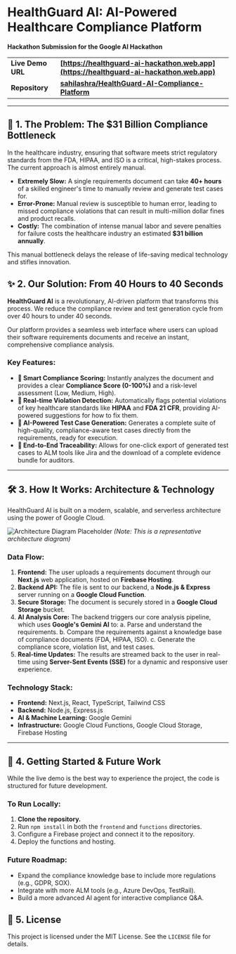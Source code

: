 # HealthGuard AI: AI-Powered Healthcare Compliance Platform

**Hackathon Submission for the Google AI Hackathon**

| | |
|---|---|
| **Live Demo URL** | **[https://healthguard-ai-hackathon.web.app](https://healthguard-ai-hackathon.web.app)** |
| **Repository** | **[sahilashra/HealthGuard-AI-Compliance-Platform](https://github.com/sahilashra/HealthGuard-AI-Compliance-Platform)** |

---

## 🚀 1. The Problem: The $31 Billion Compliance Bottleneck

In the healthcare industry, ensuring that software meets strict regulatory standards from the FDA, HIPAA, and ISO is a critical, high-stakes process. The current approach is almost entirely manual.

-   **Extremely Slow:** A single requirements document can take **40+ hours** of a skilled engineer's time to manually review and generate test cases for.
-   **Error-Prone:** Manual review is susceptible to human error, leading to missed compliance violations that can result in multi-million dollar fines and product recalls.
-   **Costly:** The combination of intense manual labor and severe penalties for failure costs the healthcare industry an estimated **$31 billion annually**.

This manual bottleneck delays the release of life-saving medical technology and stifles innovation.

## ✨ 2. Our Solution: From 40 Hours to 40 Seconds

**HealthGuard AI** is a revolutionary, AI-driven platform that transforms this process. We reduce the compliance review and test generation cycle from over 40 hours to under 40 seconds.

Our platform provides a seamless web interface where users can upload their software requirements documents and receive an instant, comprehensive compliance analysis.

### Key Features:

-   **🤖 Smart Compliance Scoring:** Instantly analyzes the document and provides a clear **Compliance Score (0-100%)** and a risk-level assessment (Low, Medium, High).
-   **🚨 Real-time Violation Detection:** Automatically flags potential violations of key healthcare standards like **HIPAA** and **FDA 21 CFR**, providing AI-powered suggestions for how to fix them.
-   **🧪 AI-Powered Test Case Generation:** Generates a complete suite of high-quality, compliance-aware test cases directly from the requirements, ready for execution.
-   **🔗 End-to-End Traceability:** Allows for one-click export of generated test cases to ALM tools like Jira and the download of a complete evidence bundle for auditors.

---

## 🛠️ 3. How It Works: Architecture & Technology

HealthGuard AI is built on a modern, scalable, and serverless architecture using the power of Google Cloud.

![Architecture Diagram Placeholder](https://storage.googleapis.com/gweb-cloudblog-publish/images/Reference_architecture_diagram_for_creating_a_d.max-1500x1500.png)
*(Note: This is a representative architecture diagram)*

### Data Flow:

1.  **Frontend:** The user uploads a requirements document through our **Next.js** web application, hosted on **Firebase Hosting**.
2.  **Backend API:** The file is sent to our backend, a **Node.js & Express** server running on a **Google Cloud Function**.
3.  **Secure Storage:** The document is securely stored in a **Google Cloud Storage** bucket.
4.  **AI Analysis Core:** The backend triggers our core analysis pipeline, which uses **Google's Gemini AI** to:
    a.  Parse and understand the requirements.
    b.  Compare the requirements against a knowledge base of compliance documents (FDA, HIPAA, ISO).
    c.  Generate the compliance score, violation list, and test cases.
5.  **Real-time Updates:** The results are streamed back to the user in real-time using **Server-Sent Events (SSE)** for a dynamic and responsive user experience.

### Technology Stack:

-   **Frontend:** Next.js, React, TypeScript, Tailwind CSS
-   **Backend:** Node.js, Express.js
-   **AI & Machine Learning:** Google Gemini
-   **Infrastructure:** Google Cloud Functions, Google Cloud Storage, Firebase Hosting

---

## 🚀 4. Getting Started & Future Work

While the live demo is the best way to experience the project, the code is structured for future development.

### To Run Locally:

1.  **Clone the repository.**
2.  Run `npm install` in both the `frontend` and `functions` directories.
3.  Configure a Firebase project and connect it to the repository.
4.  Deploy the functions and hosting.

### Future Roadmap:

-   Expand the compliance knowledge base to include more regulations (e.g., GDPR, SOX).
-   Integrate with more ALM tools (e.g., Azure DevOps, TestRail).
-   Build a more advanced AI agent for interactive compliance Q&A.

## 📄 5. License

This project is licensed under the MIT License. See the `LICENSE` file for details.
